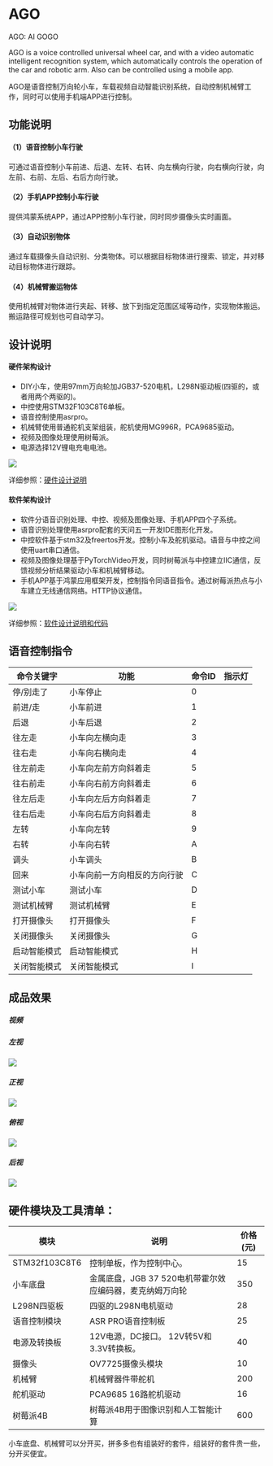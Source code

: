 # AGO
AGO: AI GOGO

AGO is a voice controlled universal wheel car, and with a video automatic intelligent recognition system, which automatically controls the operation of the car and robotic arm. Also can be controlled using a mobile app.

AGO是语音控制万向轮小车，车载视频自动智能识别系统，自动控制机械臂工作，同时可以使用手机端APP进行控制。

## 功能说明
#### （1）语音控制小车行驶
可通过语音控制小车前进、后退、左转、右转、向左横向行驶，向右横向行驶，向左前、右前、左后、右后方向行驶。

#### （2）手机APP控制小车行驶
提供鸿蒙系统APP，通过APP控制小车行驶，同时同步摄像头实时画面。

#### （3）自动识别物体
通过车载摄像头自动识别、分类物体。可以根据目标物体进行搜索、锁定，并对移动目标物体进行跟踪。

#### （4）机械臂搬运物体
使用机械臂对物体进行夹起、转移、放下到指定范围区域等动作，实现物体搬运。搬运路径可规划也可自动学习。

## 设计说明

#### 硬件架构设计
- DIY小车，使用97mm万向轮加JGB37-520电机，L298N驱动板(四驱的，或者用两个两驱的)。
- 中控使用STM32F103C8T6单板。
- 语音控制使用asrpro。
- 机械臂使用普通舵机支架组装，舵机使用MG996R，PCA9685驱动。
- 视频及图像处理使用树莓派。
- 电源选择12V锂电充电电池。

![](hardware/integrate_archetecture.png)

详细参照：[硬件设计说明](hardware/README.md)

#### 软件架构设计
- 软件分语音识别处理、中控、视频及图像处理、手机APP四个子系统。
- 语音识别处理使用asrpro配套的天问五一开发IDE图形化开发。
- 中控软件基于stm32及freertos开发。控制小车及舵机驱动。语音与中控之间使用uart串口通信。
- 视频及图像处理基于PyTorchVideo开发，同时树莓派与中控建立IIC通信，反馈视频分析结果驱动小车和机械臂移动。
- 手机APP基于鸿蒙应用框架开发，控制指令同语音指令。通过树莓派热点与小车建立无线通信网络。HTTP协议通信。

![](software/archetecture.png)

详细参照：[软件设计说明和代码](software/README.md)

## 语音控制指令

| 命令关键字     | 功能                         | 命令ID |    指示灯|
| ------------ | --------------------------- | ------ | ------  |
| 停/别走了     | 小车停止                      |  0     |         |
| 前进/走       | 小车前进                      | 1     |         |
| 后退         | 小车后退                       |  2     |         |
| 往左走       | 小车向左横向走                  | 3     |         |
| 往右走       | 小车向右横向走                  | 4     |         |
| 往左前走     | 小车向左前方向斜着走             | 5     |         |
| 往右前走     | 小车向右前方向斜着走             | 6     |         |
| 往左后走     | 小车向左后方向斜着走             | 7     |         |
| 往右后走     | 小车向右后方向斜着走             | 8     |         |
| 左转        | 小车向左转                      | 9     |         |
| 右转        | 小车向右转                      | A     |         |
| 调头        | 小车调头                        | B     |         |
| 回来        | 小车向前一方向相反的方向行驶       | C     |         |
| 测试小车    | 测试小车                         | D     |         |
| 测试机械臂   | 测试机械臂                       | E     |         |
| 打开摄像头   | 打开摄像头                       | F     |         |
| 关闭摄像头   | 关闭摄像头                       | G     |         |
| 启动智能模式 | 启动智能模式                      | H     |         |
| 关闭智能模式 | 关闭智能模式                      | I     |         |

## 成品效果

##### 视频

##### 左视
![](images/AGO.png)

##### 正视
![](images/AGO_F.png)

##### 俯视
![](images/AGO_T.png)

##### 后视
![](images/AGO_B.png)


## 硬件模块及工具清单：

| 模块          | 说明                                                         | 价格(元) |
| ------------- | ------------------------------------------------------------ | -------- |
| STM32f103C8T6 | 控制单板，作为控制中心。                                        | 15       |
| 小车底盘       | 金属底盘，JGB 37 520电机带霍尔效应编码器，麦克纳姆万向轮             | 350       |
| L298N四驱板    | 四驱的L298N电机驱动                                           | 28       |
| 语音控制模块    | ASR PRO语音控制板                                             | 25       |
| 电源及转换板    | 12V电源，DC接口。 12V转5V和3.3V转换板。                         | 40       |
| 摄像头         | OV7725摄像头模块                                               | 10       |
| 机械臂         | 机械臂器件带舵机                                               | 200       |
| 舵机驱动       | PCA9685 16路舵机驱动                                          | 16       |
| 树莓派4B       | 树莓派4B用于图像识别和人工智能计算                                | 600       |

小车底盘、机械臂可以分开买，拼多多也有组装好的套件，组装好的套件贵一些，分开买便宜。
